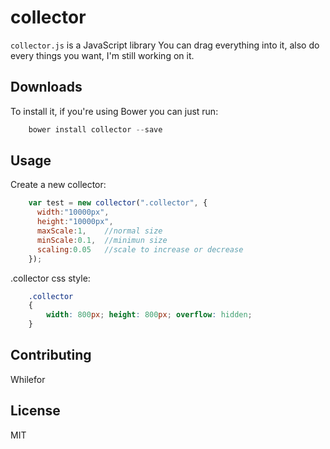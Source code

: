 # collector

`collector.js` is a JavaScript library
You can drag everything into it, also do every things you want, I'm still working on it.

## Downloads

To install it, if you're using Bower you can just run:
```javascript
	bower install collector --save
```

## Usage

Create a new collector:

```javascript
    var test = new collector(".collector", {
      width:"10000px",
      height:"10000px",
      maxScale:1,    //normal size
      minScale:0.1,  //minimun size
      scaling:0.05   //scale to increase or decrease
    });
```

.collector css style:


```css
    .collector
    {
    	width: 800px; height: 800px; overflow: hidden; 
    }
```


## Contributing

Whilefor

## License

MIT
